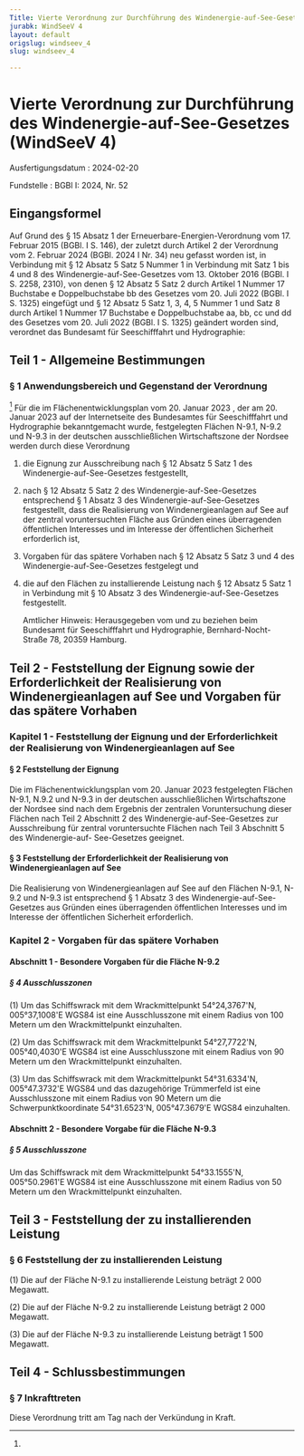 ```yaml
---
Title: Vierte Verordnung zur Durchführung des Windenergie-auf-See-Gesetzes
jurabk: WindSeeV 4
layout: default
origslug: windseev_4
slug: windseev_4

---
```


# Vierte Verordnung zur Durchführung des Windenergie-auf-See-Gesetzes (WindSeeV 4)

Ausfertigungsdatum
:   2024-02-20

Fundstelle
:   BGBl I: 2024, Nr. 52


## Eingangsformel

Auf Grund des § 15 Absatz 1 der Erneuerbare-Energien-Verordnung vom
17\. Februar 2015 (BGBl. I S. 146), der zuletzt durch Artikel 2 der
Verordnung vom 2. Februar 2024 (BGBl. 2024 I Nr. 34) neu gefasst
worden ist, in Verbindung mit § 12 Absatz 5 Satz 5 Nummer 1 in
Verbindung mit Satz 1 bis 4 und 8 des Windenergie-auf-See-Gesetzes vom
13\. Oktober 2016 (BGBl. I S. 2258, 2310), von denen § 12 Absatz 5 Satz
2 durch Artikel 1 Nummer 17 Buchstabe e Doppelbuchstabe bb des
Gesetzes vom 20. Juli 2022 (BGBl. I S. 1325) eingefügt und § 12 Absatz
5 Satz 1, 3, 4, 5 Nummer 1 und Satz 8 durch Artikel 1 Nummer 17
Buchstabe e Doppelbuchstabe aa, bb, cc und dd des Gesetzes vom 20.
Juli 2022 (BGBl. I S. 1325) geändert worden sind, verordnet das
Bundesamt für Seeschifffahrt und Hydrographie:


## Teil 1 - Allgemeine Bestimmungen


### § 1 Anwendungsbereich und Gegenstand der Verordnung

[^F829178_01_BJNR0340A0024BJNE000300000]
Für die im Flächenentwicklungsplan vom 20. Januar 2023
, der am 20. Januar 2023 auf der Internetseite des Bundesamtes für
Seeschifffahrt und Hydrographie bekanntgemacht wurde, festgelegten
Flächen N-9.1, N-9.2 und N-9.3 in der deutschen ausschließlichen
Wirtschaftszone der Nordsee werden durch diese Verordnung

1.  die Eignung zur Ausschreibung nach § 12 Absatz 5 Satz 1 des
    Windenergie-auf-See-Gesetzes festgestellt,


2.  nach § 12 Absatz 5 Satz 2 des Windenergie-auf-See-Gesetzes
    entsprechend § 1 Absatz 3 des Windenergie-auf-See-Gesetzes
    festgestellt, dass die Realisierung von Windenergieanlagen auf See auf
    der zentral voruntersuchten Fläche aus Gründen eines überragenden
    öffentlichen Interesses und im Interesse der öffentlichen Sicherheit
    erforderlich ist,


3.  Vorgaben für das spätere Vorhaben nach § 12 Absatz 5 Satz 3 und 4 des
    Windenergie-auf-See-Gesetzes festgelegt und


4.  die auf den Flächen zu installierende Leistung nach § 12 Absatz 5 Satz
    1 in Verbindung mit § 10 Absatz 3 des Windenergie-auf-See-Gesetzes
    festgestellt.




    Amtlicher Hinweis: Herausgegeben vom und zu beziehen beim Bundesamt
    für Seeschifffahrt und Hydrographie, Bernhard-Nocht-Straße 78, 20359
    Hamburg.
[^F829178_01_BJNR0340A0024BJNE000300000]: 

## Teil 2 - Feststellung der Eignung sowie der Erforderlichkeit der Realisierung von Windenergieanlagen auf See und Vorgaben für das spätere Vorhaben


### Kapitel 1 - Feststellung der Eignung und der Erforderlichkeit der Realisierung von Windenergieanlagen auf See


#### § 2 Feststellung der Eignung

Die im Flächenentwicklungsplan vom 20. Januar 2023 festgelegten
Flächen N-9.1, N.9.2 und N-9.3 in der deutschen ausschließlichen
Wirtschaftszone der Nordsee sind nach dem Ergebnis der zentralen
Voruntersuchung dieser Flächen nach Teil 2 Abschnitt 2 des
Windenergie-auf-See-Gesetzes zur Ausschreibung für zentral
voruntersuchte Flächen nach Teil 3 Abschnitt 5 des Windenergie-auf-
See-Gesetzes geeignet.


#### § 3 Feststellung der Erforderlichkeit der Realisierung von Windenergieanlagen auf See

Die Realisierung von Windenergieanlagen auf See auf den Flächen N-9.1,
N-9.2 und N-9.3 ist entsprechend § 1 Absatz 3 des Windenergie-auf-See-
Gesetzes aus Gründen eines überragenden öffentlichen Interesses und im
Interesse der öffentlichen Sicherheit erforderlich.


### Kapitel 2 - Vorgaben für das spätere Vorhaben


#### Abschnitt 1 - Besondere Vorgaben für die Fläche N-9.2


##### § 4 Ausschlusszonen

(1) Um das Schiffswrack mit dem Wrackmittelpunkt 54°24,3767'N,
005°37,1008'E WGS84 ist eine Ausschlusszone mit einem Radius von 100
Metern um den Wrackmittelpunkt einzuhalten.

(2) Um das Schiffswrack mit dem Wrackmittelpunkt 54°27,7722'N,
005°40,4030'E WGS84 ist eine Ausschlusszone mit einem Radius von 90
Metern um den Wrackmittelpunkt einzuhalten.

(3) Um das Schiffswrack mit dem Wrackmittelpunkt 54°31.6334'N,
005°47.3732'E WGS84 und das dazugehörige Trümmerfeld ist eine
Ausschlusszone mit einem Radius von 90 Metern um die
Schwerpunktkoordinate
54°31.6523'N,              005°47.3679'E WGS84 einzuhalten.


#### Abschnitt 2 - Besondere Vorgabe für die Fläche N-9.3


##### § 5 Ausschlusszone

Um das Schiffswrack mit dem Wrackmittelpunkt 54°33.1555'N,
005°50.2961'E WGS84 ist eine Ausschlusszone mit einem Radius von 50
Metern um den Wrackmittelpunkt einzuhalten.


## Teil 3 - Feststellung der zu installierenden Leistung


### § 6 Feststellung der zu installierenden Leistung

(1) Die auf der Fläche N-9.1 zu installierende Leistung beträgt 2 000
Megawatt.

(2) Die auf der Fläche N-9.2 zu installierende Leistung beträgt 2 000
Megawatt.

(3) Die auf der Fläche N-9.3 zu installierende Leistung beträgt 1 500
Megawatt.


## Teil 4 - Schlussbestimmungen


### § 7 Inkrafttreten

Diese Verordnung tritt am Tag nach der Verkündung in Kraft.

